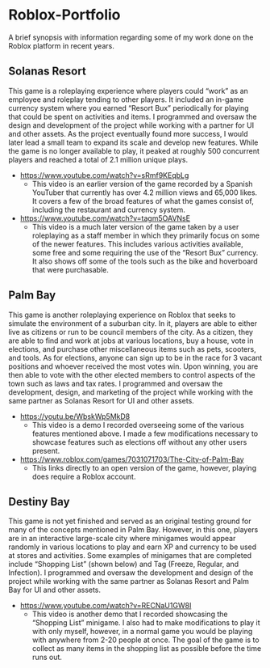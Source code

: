 # Roblox-Portfolio
A brief synopsis with information regarding some of my work done on the Roblox platform in recent years.

## Solanas Resort
This game is a roleplaying experience where players could “work” as an employee and roleplay tending to other players. It included an in-game currency system where you earned “Resort Bux” periodically for playing that could be spent on activities and items. I programmed and oversaw the design and development of the project while working with a partner for UI and other assets. As the project eventually found more success, I would later lead a small team to expand its scale and develop new features. While the game is no longer available to play, it peaked at roughly 500 concurrent players and reached a total of 2.1 million unique plays.
- https://www.youtube.com/watch?v=sRmf9KEqbLg
  - This video is an earlier version of the game recorded by a Spanish YouTuber that currently has over 4.2 million views and 65,000 likes. It covers a few of the broad features of what the games consist of, including the restaurant and currency system.
- https://www.youtube.com/watch?v=tagm5OAVNsE
  - This video is a much later version of the game taken by a user roleplaying as a staff member in which they primarily focus on some of the newer features. This includes various activities available, some free and some requiring the use of the “Resort Bux” currency. It also shows off some of the tools such as the bike and hoverboard that were purchasable. 

## Palm Bay
This game is another roleplaying experience on Roblox that seeks to simulate the environment of a suburban city. In it, players are able to either live as citizens or run to be council members of the city. As a citizen, they are able to find and work at jobs at various locations, buy a house, vote in elections, and purchase other miscellaneous items such as pets, scooters, and tools. As for elections, anyone can sign up to be in the race for 3 vacant positions and whoever received the most votes win. Upon winning, you are then able to vote with the other elected members to control aspects of the town such as laws and tax rates. I programmed and oversaw the development, design, and marketing of the project while working with the same partner as Solanas Resort for UI and other assets.
- https://youtu.be/WbskWp5MkD8 
  - This video is a demo I recorded overseeing some of the various features mentioned above. I made a few modifications necessary to showcase features such as elections off without any other users present.
- https://www.roblox.com/games/7031071703/The-City-of-Palm-Bay
  - This links directly to an open version of the game, however, playing does require a Roblox account.

## Destiny Bay
This game is not yet finished and served as an original testing ground for many of the concepts mentioned in Palm Bay. However, in this one, players are in an interactive large-scale city where minigames would appear randomly in various locations to play and earn XP and currency to be used at stores and activities. Some examples of minigames that are completed include “Shopping List” (shown below) and Tag (Freeze, Regular, and Infection). I programmed and oversaw the development and design of the project while working with the same partner as Solanas Resort and Palm Bay for UI and other assets.
- https://www.youtube.com/watch?v=RECNaU1GW8I
  - This video is another demo that I recorded showcasing the “Shopping List” minigame. I also had to make modifications to play it with only myself, however, in a normal game you would be playing with anywhere from 2-20 people at once. The goal of the game is to collect as many items in the shopping list as possible before the time runs out. 

